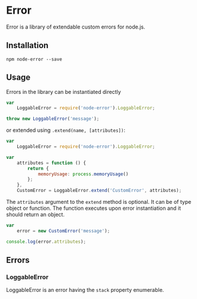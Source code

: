 # Error

Error is a library of extendable custom errors for node.js.

## Installation

```
npm node-error --save
```

## Usage

Errors in the library can be instantiated directly

```javascript
var
	LoggableError = require('node-error').LoggableError;

throw new LoggableError('message');
```

or extended using `.extend(name, [attributes])`:

```javascript
var
	LoggableError = require('node-error').LoggableError;

var
	attributes = function () {
		return {
			memoryUsage: process.memoryUsage()
		};
	},
	CustomError = LoggableError.extend('CustomError', attributes);
```

The `attributes` argument to the `extend` method is optional.
It can be of type object or function.
The function executes upon error instantiation and it should return an object.

```javascript
var
	error = new CustomError('message');

console.log(error.attributes);
```

## Errors

### LoggableError

LoggableError is an error having the `stack` property enumerable.
